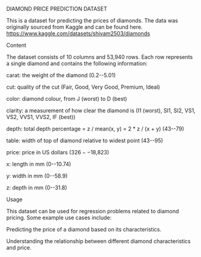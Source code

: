 DIAMOND PRICE PREDICTION DATASET

This is a dataset for predicting the prices of diamonds. 
The data was originally sourced from Kaggle and can be found here. https://www.kaggle.com/datasets/shivam2503/diamonds

Content

The dataset consists of 10 columns and 53,940 rows. 
Each row represents a single diamond and contains the following information:

carat: the weight of the diamond (0.2--5.01)

cut: quality of the cut (Fair, Good, Very Good, Premium, Ideal)

color: diamond colour, from J (worst) to D (best)

clarity: a measurement of how clear the diamond is (I1 (worst), SI1, SI2, VS1, VS2, VVS1, VVS2, IF (best))

depth: total depth percentage = z / mean(x, y) = 2 * z / (x + y) (43--79)

table: width of top of diamond relative to widest point (43--95)

price: price in US dollars ($326--$18,823)

x: length in mm (0--10.74)

y: width in mm (0--58.9)

z: depth in mm (0--31.8)

Usage

This dataset can be used for regression problems related to diamond pricing. Some example use cases include:

Predicting the price of a diamond based on its characteristics.

Understanding the relationship between different diamond characteristics and price.
